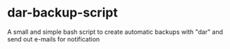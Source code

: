 # dar-backup-script
A small and simple bash script to create automatic backups with "dar" and send out e-mails for notification
